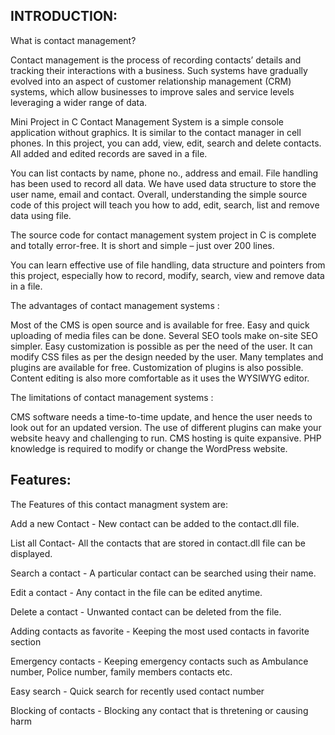 ## INTRODUCTION:

What is contact management?
 
Contact management is the process of recording contacts’ details and tracking their interactions with a business. Such systems have gradually evolved into an aspect of customer relationship management (CRM) systems, which allow businesses to improve sales and service levels leveraging a wider range of data.

Mini Project in C Contact Management System is a simple console application without graphics. It is similar to the contact manager in cell phones. In this  project, you can add, view, edit, search and delete contacts. All added and edited records are saved in a file.

You can list contacts by name, phone no., address and email. File handling has been used to record all data. We have used data structure to store the user name, email and contact. Overall, understanding the simple source code of this project will teach you how to add, edit, search, list and remove data using file.

The source code for contact management system project in C is complete and totally error-free. It is short and simple – just over 200 lines.

You can learn effective use of file handling, data structure and pointers from this project, especially how to record, modify, search, view and remove data in a file.

The advantages of contact management systems :

Most of the CMS is open source and is available for free.
Easy and quick uploading of media files can be done.
Several SEO tools make on-site SEO simpler.
Easy customization is possible as per the need of the user.
It can modify CSS files as per the design needed by the user.
Many templates and plugins are available for free. Customization of plugins is also possible.
Content editing is also more comfortable as it uses the WYSIWYG editor.

The limitations of contact management systems :

CMS software needs a time-to-time update, and hence the user needs to look out for an updated version.
The use of different plugins can make your website heavy and challenging to run.
CMS hosting is quite expansive.
PHP knowledge is required to modify or change the WordPress website.

## Features:

The Features of this contact managment system are:

Add a new Contact - New contact can be added to the contact.dll file.

List all Contact- All the contacts that are stored in contact.dll file can be displayed.

Search a contact - A particular contact can be searched using their name.

Edit a contact - Any contact in the file can be edited anytime.

Delete a contact - Unwanted contact can be deleted from the file.

Adding contacts as favorite - Keeping the most used contacts in favorite section

Emergency contacts - Keeping emergency contacts such as Ambulance number, Police number, family members contacts etc.

Easy search - Quick search for recently used contact number

Blocking of contacts - Blocking any contact that is thretening or causing harm


